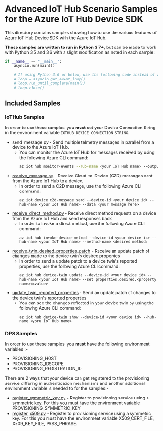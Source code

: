 # Advanced IoT Hub Scenario Samples for the Azure IoT Hub Device SDK

This directory contains samples showing how to use the various features of Azure IoT Hub Device SDK with the Azure IoT Hub.

**These samples are written to run in Python 3.7+**, but can be made to work with Python 3.5 and 3.6 with a slight modification as noted in each sample:

```python
if __name__ == "__main__":
    asyncio.run(main())

    # If using Python 3.6 or below, use the following code instead of asyncio.run(main()):
    # loop = asyncio.get_event_loop()
    # loop.run_until_complete(main())
    # loop.close()
```

## Included Samples

### IoTHub Samples
In order to use these samples, you **must** set your Device Connection String in the environment variable `IOTHUB_DEVICE_CONNECTION_STRING`.

* [send_message.py](send_message.py) - Send multiple telmetry messages in parallel from a device to the Azure IoT Hub.
    * You can monitor the Azure IoT Hub for messages received by using the following Azure CLI command:
        ```bash
        az iot hub monitor-events --hub-name <your IoT Hub name> --output table
        ```
* [receive_message.py](receive_message.py) - Receive Cloud-to-Device (C2D) messages sent from the Azure IoT Hub to a device.
    * In order to send a C2D message, use the following Azure CLI command:
        ```
        az iot device c2d-message send --device-id <your device id> --hub-name <your IoT Hub name> --data <your message here>
        ```
* [receive_direct_method.py](receive_direct_method.py) - Receive direct method requests on a device from the Azure IoT Hub and send responses back
    * In order to invoke a direct method, use the following Azure CLI command:
        ```
        az iot hub invoke-device-method --device-id <your device id> --hub-name <your IoT Hub name> --method-name <desired method>
        ```
* [receive_twin_desired_properties_patch](receive_twin_desired_properties_patch.py) - Receive an update patch of changes made to the device twin's desired properties
    * In order to send a update patch to a device twin's reported properties, use the following Azure CLI command:
        ```
        az iot hub device-twin update --device-id <your device id> --hub-name <your IoT Hub name> --set properties.desired.<property name>=<value>
        ```
* [update_twin_reported_properties](update_twin_reported_properties.py) - Send an update patch of changes to the device twin's reported properties
    * You can see the changes reflected in your device twin by using the following Azure CLI command:
        ```
        az iot hub device-twin show --device-id <your device id> --hub-name <yoru IoT Hub name>
        ```


### DPS Samples     
In order to use these samples, you **must** have the following environment variables :-

* PROVISIONING_HOST
* PROVISIONING_IDSCOPE
* PROVISIONING_REGISTRATION_ID

There are 2 ways that your device can get registered to the provisioning service differing in authentication mechanisms and another additional environment variable is needed to for the samples:-

* [register_symmetric_key.py](register_symmetric_key.py) - Register to provisioning service using a symmetric key. For this you must have the environment variable PROVISIONING_SYMMETRIC_KEY.
* [register_x509.py](register_x509.py) - Register to provisioning service using a symmetric key. For this you must have the environment variable X509_CERT_FILE, X509_KEY_FILE, PASS_PHRASE.